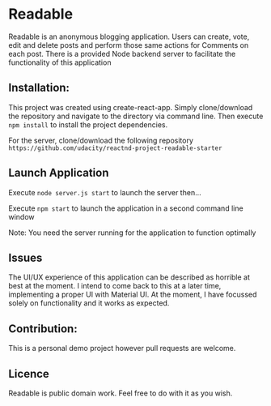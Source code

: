 # Readable
Readable is an anonymous blogging application. Users can create, vote, edit and delete posts and perform those same actions for Comments
on each post. There is a provided Node backend server to facilitate the functionality of this application

## Installation:
This project was created using create-react-app. Simply clone/download the repository and navigate to the directory via command line.
Then execute `npm install` to install the project dependencies.

For the server, clone/download the following repository `https://github.com/udacity/reactnd-project-readable-starter`

## Launch Application
Execute `node server.js start` to launch the server then...

Execute `npm start` to launch the application in a second command line window

Note: You need the server running for the application to function optimally

## Issues
The UI/UX experience of this application can be described as horrible at best at the moment. I intend to come back to this at a later time,
implementing a proper UI with Material UI. At the moment, I have focussed solely on functionality and it works as expected.

## Contribution:
This is a personal demo project however pull requests are welcome.

## Licence
Readable is public domain work. Feel free to do with it as you wish.
